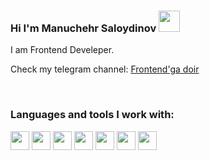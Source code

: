 ### Hi I'm Manuchehr Saloydinov <img src="https://media0.giphy.com/media/w1OBpBd7kJqHrJnJ13/giphy.gif?cid=ecf05e47aaqzhggfommoeua44bu4hyxpuega0aq2nlzgj2u9&rid=giphy.gif&ct=s" width="34px" >

I am Frontend Develeper. <br />

Check my telegram channel: <a href="https://t.me/frontendga_doir">
Frontend'ga doir
</a>

<br />

### Languages and tools I work with: 

<code><img src="https://www.freepnglogos.com/uploads/html5-logo-png/html5-logo-html-logo-10.png" width="30px"></code>
<code><img src="https://www.batflat.org/themes/default/img/css-logo.png" width="30px"></code>
<code><img src="https://sass-lang.com/assets/img/styleguide/white-e44bed0d.png" width="30px"></code>
<code><img src="https://iconape.com/wp-content/png_logo_vector/bootstrap.png" width="30px"></code>
<code><img src="https://encrypted-tbn0.gstatic.com/images?q=tbn:ANd9GcTJVhI1iPnjgznUC_LoOkLQQl2IhPmNQgXFKw&usqp=CAU" width="30px"></code>
<code><img src="https://p1.hiclipart.com/preview/88/749/312/library-webbylab-react-react-native-javascript-nodejs-flutter-javascript-library-png-clipart.jpg" width="30px"></code>
<code><img src="https://banner2.cleanpng.com/20180530/ego/kisspng-redux-react-javascript-state-management-github-5b0f63b383e413.5993174015277352195402.jpg" width="30px"></code>
